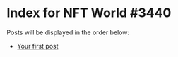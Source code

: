 # Index for NFT World #3440
Posts will be displayed in the order below:

- [Your first post](./001-first.md)

